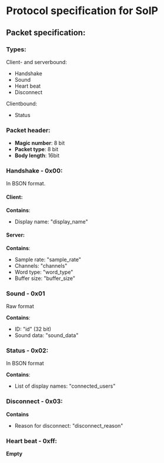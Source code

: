 # Protocol specification for SoIP

## Packet specification:

### Types:
Client- and serverbound:
- Handshake
- Sound
- Heart beat
- Disconnect

Clientbound:
- Status

### Packet header:

- **Magic number**: 8 bit
- **Packet type**: 8 bit
- **Body length**: 16bit

### Handshake - 0x00:
In BSON format.

#### Client:
**Contains**:
- Display name: "display_name"

#### Server:
**Contains**:
- Sample rate: "sample_rate"
- Channels: "channels"
- Word type: "word_type"
- Buffer size: "buffer_size"

### Sound - 0x01
Raw format

**Contains**:
- ID: "id" (32 bit)
- Sound data: "sound_data"

### Status - 0x02:
In BSON format

**Contains**:
- List of display names: "connected_users"

### Disconnect - 0x03:
**Contains**
- Reason for disconnect: "disconnect_reason"

### Heart beat - 0xff:
**Empty**

